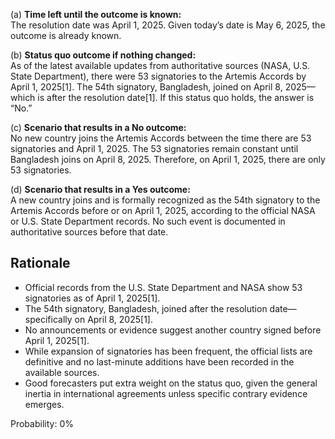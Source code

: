 (a) **Time left until the outcome is known:**  
The resolution date was April 1, 2025. Given today’s date is May 6, 2025, the outcome is already known.

(b) **Status quo outcome if nothing changed:**  
As of the latest available updates from authoritative sources (NASA, U.S. State Department), there were 53 signatories to the Artemis Accords by April 1, 2025[1]. The 54th signatory, Bangladesh, joined on April 8, 2025—which is after the resolution date[1]. If this status quo holds, the answer is “No.”

(c) **Scenario that results in a No outcome:**  
No new country joins the Artemis Accords between the time there are 53 signatories and April 1, 2025. The 53 signatories remain constant until Bangladesh joins on April 8, 2025. Therefore, on April 1, 2025, there are only 53 signatories.

(d) **Scenario that results in a Yes outcome:**  
A new country joins and is formally recognized as the 54th signatory to the Artemis Accords before or on April 1, 2025, according to the official NASA or U.S. State Department records. No such event is documented in authoritative sources before that date.

## Rationale

- Official records from the U.S. State Department and NASA show 53 signatories as of April 1, 2025[1].
- The 54th signatory, Bangladesh, joined after the resolution date—specifically on April 8, 2025[1].
- No announcements or evidence suggest another country signed before April 1, 2025[1].
- While expansion of signatories has been frequent, the official lists are definitive and no last-minute additions have been recorded in the available sources.
- Good forecasters put extra weight on the status quo, given the general inertia in international agreements unless specific contrary evidence emerges.

Probability: 0%